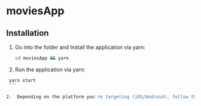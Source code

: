 # moviesApp

## Installation

1. Go into the folder and Install the application via yarn:
   ```sh
   cd moviesApp && yarn 
    ```
2.  Run the application via yarn:
   ```sh
    yarn start
    ```

2.  Depending on the platform you're targeting (iOS/Android), follow the appropriate run instructions; either by pressing "i" for iOS or "a" for android